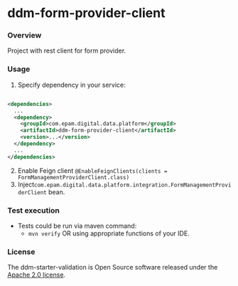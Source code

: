 # ddm-form-provider-client

### Overview

Project with rest client for form provider.

### Usage

1. Specify dependency in your service:

```xml

<dependencies>
  ...
  <dependency>
    <groupId>com.epam.digital.data.platform</groupId>
    <artifactId>ddm-form-provider-client</artifactId>
    <version>...</version>
  </dependency>
  ...
</dependencies>
```

2. Enable Feign client `@EnableFeignClients(clients = FormManagementProviderClient.class)`
3. Inject`com.epam.digital.data.platform.integration.FormManagementProviderClient` bean.

### Test execution

* Tests could be run via maven command:
    * `mvn verify` OR using appropriate functions of your IDE.

### License

The ddm-starter-validation is Open Source software released under
the [Apache 2.0 license](https://www.apache.org/licenses/LICENSE-2.0).
